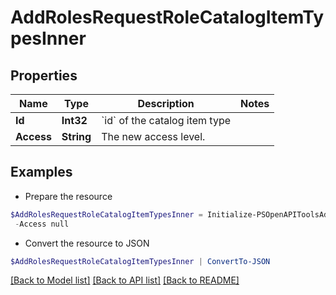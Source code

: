 # AddRolesRequestRoleCatalogItemTypesInner
## Properties

Name | Type | Description | Notes
------------ | ------------- | ------------- | -------------
**Id** | **Int32** | &#x60;id&#x60; of the catalog item type | 
**Access** | **String** | The new access level. | 

## Examples

- Prepare the resource
```powershell
$AddRolesRequestRoleCatalogItemTypesInner = Initialize-PSOpenAPIToolsAddRolesRequestRoleCatalogItemTypesInner  -Id null `
 -Access null
```

- Convert the resource to JSON
```powershell
$AddRolesRequestRoleCatalogItemTypesInner | ConvertTo-JSON
```

[[Back to Model list]](../README.md#documentation-for-models) [[Back to API list]](../README.md#documentation-for-api-endpoints) [[Back to README]](../README.md)

